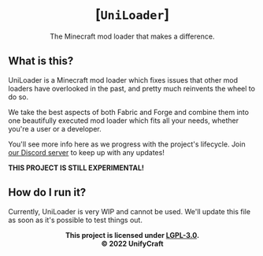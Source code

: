 <div align="center">

# [`UniLoader`]
The Minecraft mod loader that makes a difference.

</div>

## What is this?

UniLoader is a Minecraft mod loader which fixes issues that
other mod loaders have overlooked in the past, and pretty much
reinvents the wheel to do so.

We take the best aspects of both Fabric and Forge and combine
them into one beautifully executed mod loader which fits all
your needs, whether you're a user or a developer.

You'll see more info here as we progress with the project's
lifecycle. Join [our Discord server][discord] to keep up with
any updates!

**THIS PROJECT IS STILL EXPERIMENTAL!**

## How do I run it?
Currently, UniLoader is very WIP and cannot be used. We'll update
this file as soon as it's possible to test things out.

<div align="center">

**This project is licensed under [LGPL-3.0][lgpl3].**\
**&copy; 2022 UnifyCraft**

</div>

[lgpl3]: https://www.gnu.org/licenses/lgpl-3.0.en.html
[discord]: https://discord.unifycraft.xyz
